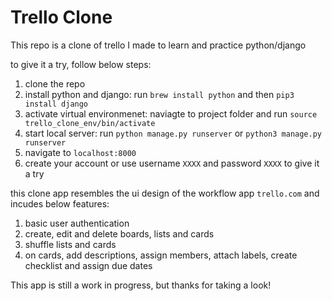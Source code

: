 # Trello Clone

This repo is a clone of trello I made to learn and practice python/django

to give it a try, follow below steps:

1. clone the repo
2. install python and django: run `brew install python` and then `pip3 install django`
3. activate virtual environmenet: naviagte to project folder and run `source trello_clone_env/bin/activate`
4. start local server: run `python manage.py runserver` or `python3 manage.py runserver`
5. navigate to `localhost:8000` 
6. create your account or use username `XXXX` and password `XXXX` to give it a try


this clone app resembles the ui design of the workflow app `trello.com` and incudes below features:
1. basic user authentication 
2. create, edit and delete boards, lists and cards
3. shuffle lists and cards
4. on cards, add descriptions, assign members, attach labels, create checklist and assign due dates

This app is still a work in progress, but thanks for taking a look!